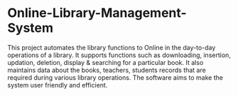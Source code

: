 # Online-Library-Management-System
This project automates the library functions to Online in the day-to-day operations of a library. It supports functions such as downloading, insertion, updation, deletion, display & searching for a particular book. It also maintains data about the books, teachers, students records that are required during various library operations. The software aims to make the system user friendly and efficient.
